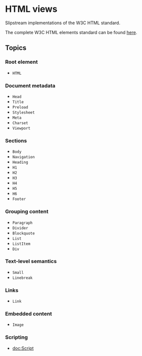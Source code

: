 # HTML views

Slipstream implementations of the W3C HTML standard.

The complete W3C HTML elements standard can be found [here](https://html.spec.whatwg.org/multipage/#toc-semantics).

## Topics

### Root element

- ``HTML``

### Document metadata

- ``Head``
- ``Title``
- ``Preload``
- ``Stylesheet``
- ``Meta``
- ``Charset``
- ``Viewport``

### Sections

- ``Body``
- ``Navigation``
- ``Heading``
- ``H1``
- ``H2``
- ``H3``
- ``H4``
- ``H5``
- ``H6``
- ``Footer``

### Grouping content

- ``Paragraph``
- ``Divider``
- ``Blockquote``
- ``List``
- ``ListItem``
- ``Div``

### Text-level semantics

- ``Small``
- ``Linebreak``

### Links

- ``Link``

### Embedded content

- ``Image``

### Scripting

- <doc:Script>
